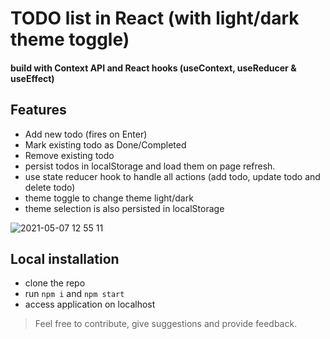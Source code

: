 # TODO list in React (with light/dark theme toggle)
#### build with Context API and React hooks (useContext, useReducer & useEffect)

## Features
- Add new todo (fires on Enter)
- Mark existing todo as Done/Completed
- Remove existing todo
- persist todos in localStorage and load them on page refresh.
- use state reducer hook to handle all actions (add todo, update todo and delete todo)
- theme toggle to change theme light/dark
- theme selection is also persisted in localStorage

![2021-05-07 12 55 11](https://user-images.githubusercontent.com/11829883/117413446-9c92ee80-af33-11eb-8f2d-9260d3dd5106.gif)

## Local installation
- clone the repo
- run `npm i` and `npm start`
- access application on localhost

> Feel free to contribute, give suggestions and provide feedback.
